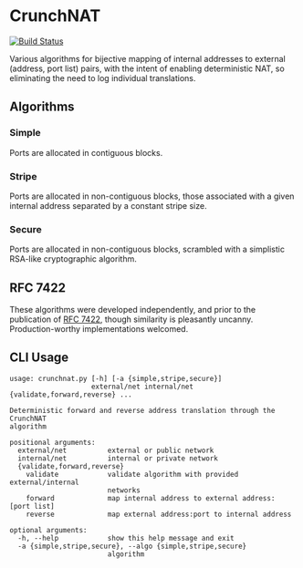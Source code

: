 # CrunchNAT
[![Build Status](https://travis-ci.org/isometry/crunchnat.svg?branch=master)](https://travis-ci.org/isometry/crunchnat)

Various algorithms for bijective mapping of internal addresses to
external (address, port list) pairs, with the intent of enabling deterministic
NAT, so eliminating the need to log individual translations.

## Algorithms

### Simple

Ports are allocated in contiguous blocks.

### Stripe

Ports are allocated in non-contiguous blocks, those associated with a given
internal address separated by a constant stripe size.

### Secure

Ports are allocated in non-contiguous blocks, scrambled with a simplistic
RSA-like cryptographic algorithm.

## RFC 7422

These algorithms were developed independently, and prior to the publication of
[RFC 7422](https://tools.ietf.org/html/rfc7422), though similarity is pleasantly
uncanny. Production-worthy implementations welcomed.

## CLI Usage
```
usage: crunchnat.py [-h] [-a {simple,stripe,secure}]
                    external/net internal/net {validate,forward,reverse} ...

Deterministic forward and reverse address translation through the CrunchNAT
algorithm

positional arguments:
  external/net          external or public network
  internal/net          internal or private network
  {validate,forward,reverse}
    validate            validate algorithm with provided external/internal
                        networks
    forward             map internal address to external address: [port list]
    reverse             map external address:port to internal address

optional arguments:
  -h, --help            show this help message and exit
  -a {simple,stripe,secure}, --algo {simple,stripe,secure}
                        algorithm
```

